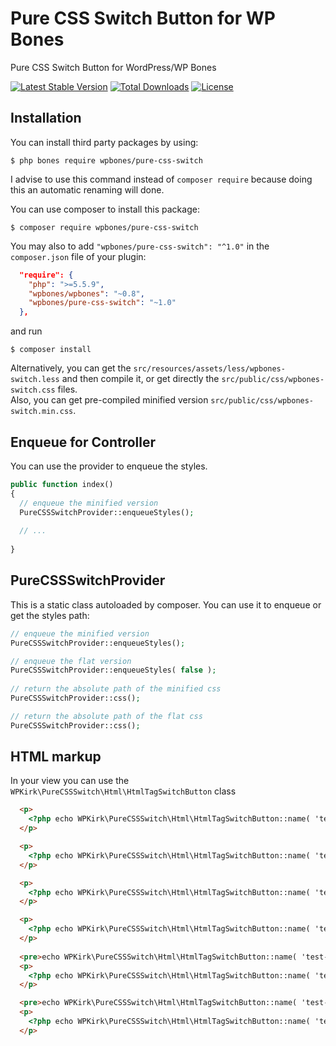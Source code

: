 # Pure CSS Switch Button for WP Bones

Pure CSS Switch Button for WordPress/WP Bones

[![Latest Stable Version](https://poser.pugx.org/wpbones/pure-css-switch/v/stable)](https://packagist.org/packages/wpbones/pure-css-switch)
[![Total Downloads](https://poser.pugx.org/wpbones/pure-css-switch/downloads)](https://packagist.org/packages/wpbones/pure-css-switch)
[![License](https://poser.pugx.org/wpbones/pure-css-switch/license)](https://packagist.org/packages/wpbones/pure-css-switch)

## Installation

You can install third party packages by using:

    $ php bones require wpbones/pure-css-switch
   
I advise to use this command instead of `composer require` because doing this an automatic renaming will done.  

You can use composer to install this package:

    $ composer require wpbones/pure-css-switch

You may also to add `"wpbones/pure-css-switch": "^1.0"` in the `composer.json` file of your plugin:
 
```json
  "require": {
    "php": ">=5.5.9",
    "wpbones/wpbones": "~0.8",
    "wpbones/pure-css-switch": "~1.0"
  },
```


and run 

    $ composer install
    
Alternatively, you can get the `src/resources/assets/less/wpbones-switch.less` and then compile it, or get directly the `src/public/css/wpbones-switch.css` files.    
Also, you can get pre-compiled minified version `src/public/css/wpbones-switch.min.css`.

## Enqueue for Controller

You can use the provider to enqueue the styles.

```php
public function index()
{
  // enqueue the minified version
  PureCSSSwitchProvider::enqueueStyles();
  
  // ...
  
}
```

## PureCSSSwitchProvider

This is a static class autoloaded by composer. You can use it to enqueue or get the styles path:

```php
// enqueue the minified version
PureCSSSwitchProvider::enqueueStyles();

// enqueue the flat version
PureCSSSwitchProvider::enqueueStyles( false );
    
// return the absolute path of the minified css
PureCSSSwitchProvider::css();

// return the absolute path of the flat css
PureCSSSwitchProvider::css();   
```

## HTML markup

In your view you can use the `WPKirk\PureCSSSwitch\Html\HtmlTagSwitchButton` class

```html
  <p>
    <?php echo WPKirk\PureCSSSwitch\Html\HtmlTagSwitchButton::name( 'test-switch-1' ); ?>
  </p>

  <p>
    <?php echo WPKirk\PureCSSSwitch\Html\HtmlTagSwitchButton::name( 'test-switch-2' )->left_label( 'Swipe me' ); ?>
  </p>

  <p>
    <?php echo WPKirk\PureCSSSwitch\Html\HtmlTagSwitchButton::name( 'test-switch-3' )->right_label( 'Swipe me' ); ?>
  </p>

  <p>
    <?php echo WPKirk\PureCSSSwitch\Html\HtmlTagSwitchButton::name( 'test-switch-4' )->left_label( 'Swipe me' )->right_label( 'Swipe me' ); ?>
  </p>
  
  <pre>echo WPKirk\PureCSSSwitch\Html\HtmlTagSwitchButton::name( 'test-switch-5' )->left_label( 'Swipe me' )->checked( true )</pre>
  <p>
    <?php echo WPKirk\PureCSSSwitch\Html\HtmlTagSwitchButton::name( 'test-switch-5' )->left_label( 'Swipe me' )->checked( true ) ?>
  </p>

  <pre>echo WPKirk\PureCSSSwitch\Html\HtmlTagSwitchButton::name( 'test-switch-6' )->left_label( 'Swipe me' )->disabled( true )</pre>
  <p>
    <?php echo WPKirk\PureCSSSwitch\Html\HtmlTagSwitchButton::name( 'test-switch-6' )->left_label( 'Swipe me' )->disabled( true ) ?>
  </p>
```